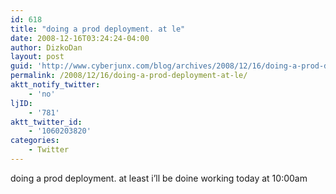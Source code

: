 ```yaml
---
id: 618
title: "doing a prod deployment. at le"
date: 2008-12-16T03:24:24-04:00
author: DizkoDan
layout: post
guid: 'http://www.cyberjunx.com/blog/archives/2008/12/16/doing-a-prod-deployment-at-le/'
permalink: /2008/12/16/doing-a-prod-deployment-at-le/
aktt_notify_twitter:
    - 'no'
ljID:
    - '781'
aktt_twitter_id:
    - '1060203820'
categories:
    - Twitter
---
```


doing a prod deployment. at least i’ll be doine working today at 10:00am